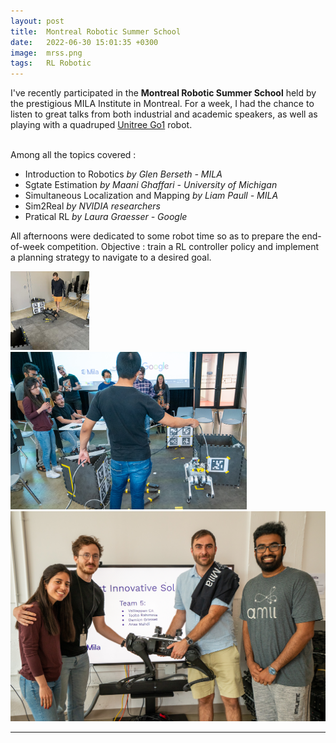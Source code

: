```yaml
---
layout: post
title:  Montreal Robotic Summer School
date:   2022-06-30 15:01:35 +0300
image:  mrss.png
tags:   RL Robotic
---
```


I've recently participated in the <b>Montreal Robotic Summer School</b> held by the prestigious MILA Institute in Montreal. For a week, I had the chance to listen to great talks from both industrial and academic speakers, as well as playing with a quadruped <a href="https://shop.unitree.com/en-ca/products/unitreeyushutechnologydog-artificial-intelligence-companion-bionic-companion-intelligent-robot-go1-quadruped-robot-dog">Unitree Go1</a> robot.<br><br>

Among all the topics covered : 
<ul>
  <li>Introduction to Robotics <i>by Glen Berseth - MILA</i></li>
  <li>Sgtate Estimation <i>by Maani Ghaffari - University of Michigan</i></li>
  <li>Simultaneous Localization and Mapping <i>by Liam Paull - MILA</i></li>
  <li>Sim2Real <i>by NVIDIA researchers</i></li>
  <li>Pratical RL <i>by Laura Graesser - Google</i></li>
</ul>

All afternoons were dedicated to some robot time so as to prepare the end-of-week competition. Objective : train a RL controller policy and implement a planning strategy to navigate to a desired goal.

<img style="max-width: 25%; height: auto; " src="images/mrss2.png" />
<img style="max-width: 75%; height: auto; " src="images/mrss4.jpg" />
<img style="max-width: 100%; height: auto; " src="images/mrss3.jpg" />


***



